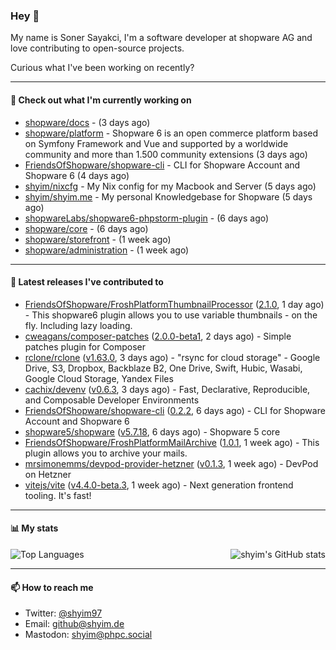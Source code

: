 ### Hey 👋

My name is Soner Sayakci, I'm a software developer at shopware AG and love contributing to open-source projects.

Curious what I've been working on recently?

---

#### 👷 Check out what I'm currently working on

- [shopware/docs](https://github.com/shopware/docs) -  (3 days ago)
- [shopware/platform](https://github.com/shopware/platform) - Shopware 6 is an open commerce platform based on Symfony Framework and Vue and supported by a worldwide community and more than 1.500 community extensions (3 days ago)
- [FriendsOfShopware/shopware-cli](https://github.com/FriendsOfShopware/shopware-cli) - CLI for Shopware Account and Shopware 6 (4 days ago)
- [shyim/nixcfg](https://github.com/shyim/nixcfg) - My Nix config for my Macbook and Server (5 days ago)
- [shyim/shyim.me](https://github.com/shyim/shyim.me) - My personal Knowledgebase for Shopware (5 days ago)
- [shopwareLabs/shopware6-phpstorm-plugin](https://github.com/shopwareLabs/shopware6-phpstorm-plugin) -  (6 days ago)
- [shopware/core](https://github.com/shopware/core) -  (6 days ago)
- [shopware/storefront](https://github.com/shopware/storefront) -  (1 week ago)
- [shopware/administration](https://github.com/shopware/administration) -  (1 week ago)

---

#### 🔭 Latest releases I've contributed to

- [FriendsOfShopware/FroshPlatformThumbnailProcessor](https://github.com/FriendsOfShopware/FroshPlatformThumbnailProcessor) ([2.1.0](https://github.com/FriendsOfShopware/FroshPlatformThumbnailProcessor/releases/tag/2.1.0), 1 day ago) - This shopware6 plugin allows you to use variable thumbnails - on the fly. Including lazy loading.
- [cweagans/composer-patches](https://github.com/cweagans/composer-patches) ([2.0.0-beta1](https://github.com/cweagans/composer-patches/releases/tag/2.0.0-beta1), 2 days ago) - Simple patches plugin for Composer
- [rclone/rclone](https://github.com/rclone/rclone) ([v1.63.0](https://github.com/rclone/rclone/releases/tag/v1.63.0), 3 days ago) - &#34;rsync for cloud storage&#34; - Google Drive, S3, Dropbox, Backblaze B2, One Drive, Swift, Hubic, Wasabi, Google Cloud Storage, Yandex Files
- [cachix/devenv](https://github.com/cachix/devenv) ([v0.6.3](https://github.com/cachix/devenv/releases/tag/v0.6.3), 3 days ago) - Fast, Declarative, Reproducible, and Composable Developer Environments
- [FriendsOfShopware/shopware-cli](https://github.com/FriendsOfShopware/shopware-cli) ([0.2.2](https://github.com/FriendsOfShopware/shopware-cli/releases/tag/0.2.2), 6 days ago) - CLI for Shopware Account and Shopware 6
- [shopware5/shopware](https://github.com/shopware5/shopware) ([v5.7.18](https://github.com/shopware5/shopware/releases/tag/v5.7.18), 6 days ago) - Shopware 5 core
- [FriendsOfShopware/FroshPlatformMailArchive](https://github.com/FriendsOfShopware/FroshPlatformMailArchive) ([1.0.1](https://github.com/FriendsOfShopware/FroshPlatformMailArchive/releases/tag/1.0.1), 1 week ago) - This plugin allows you to archive your mails.
- [mrsimonemms/devpod-provider-hetzner](https://github.com/mrsimonemms/devpod-provider-hetzner) ([v0.1.3](https://github.com/mrsimonemms/devpod-provider-hetzner/releases/tag/v0.1.3), 1 week ago) - DevPod on Hetzner
- [vitejs/vite](https://github.com/vitejs/vite) ([v4.4.0-beta.3](https://github.com/vitejs/vite/releases/tag/v4.4.0-beta.3), 1 week ago) - Next generation frontend tooling. It&#39;s fast!

---

#### 📊 My stats

<img align="right" alt="shyim's GitHub stats" src="https://github-readme-stats.vercel.app/api?username=shyim&count_private=1&show_icons=true&" />

![Top Languages](https://github-readme-stats.vercel.app/api/top-langs/?username=shyim)

---

#### 📫 How to reach me

- Twitter: [@shyim97](https://twitter.com/shyim97)
- Email: [github@shyim.de](mailto://github@shyim.de)
- Mastodon: <a rel="me" href="https://phpc.social/@shyim">shyim@phpc.social</a>
